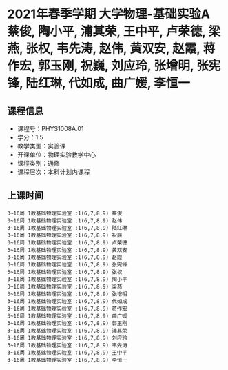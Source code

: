 # 2021年春季学期 大学物理-基础实验A 蔡俊, 陶小平, 浦其荣, 王中平, 卢荣德, 梁燕, 张权, 韦先涛, 赵伟, 黄双安, 赵霞, 蒋作宏, 郭玉刚, 祝巍, 刘应玲, 张增明, 张宪锋, 陆红琳, 代如成, 曲广媛, 李恒一






## 课程信息

- 课程号：PHYS1008A.01
- 学分：1.5
- 教学类型：实验课
- 开课单位：物理实验教学中心
- 课程类别：通修
- 课程层次：本科计划内课程

## 上课时间

```
3~16周 1教基础物理实验室 :1(6,7,8,9) 蔡俊
3~16周 1教基础物理实验室 :1(6,7,8,9) 赵伟
3~16周 1教基础物理实验室 :1(6,7,8,9) 陆红琳
3~16周 1教基础物理实验室 :1(6,7,8,9) 祝巍
3~16周 1教基础物理实验室 :1(6,7,8,9) 卢荣德
3~16周 1教基础物理实验室 :1(6,7,8,9) 黄双安
3~16周 1教基础物理实验室 :1(6,7,8,9) 赵霞
3~16周 1教基础物理实验室 :1(6,7,8,9) 张宪锋
3~16周 1教基础物理实验室 :1(6,7,8,9) 张权
3~16周 1教基础物理实验室 :1(6,7,8,9) 陶小平
3~16周 1教基础物理实验室 :1(6,7,8,9) 梁燕
3~16周 1教基础物理实验室 :1(6,7,8,9) 张增明
3~16周 1教基础物理实验室 :1(6,7,8,9) 代如成
3~16周 1教基础物理实验室 :1(6,7,8,9) 蒋作宏
3~16周 1教基础物理实验室 :1(6,7,8,9) 曲广媛
3~16周 1教基础物理实验室 :1(6,7,8,9) 郭玉刚
3~16周 1教基础物理实验室 :1(6,7,8,9) 浦其荣
3~16周 1教基础物理实验室 :1(6,7,8,9) 刘应玲
3~16周 1教基础物理实验室 :1(6,7,8,9) 韦先涛
3~16周 1教基础物理实验室 :1(6,7,8,9) 王中平
3~16周 1教基础物理实验室 :1(6,7,8,9) 李恒一
```

